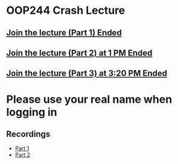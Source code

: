 ﻿# OOP244 Crash Lecture
## [Join the lecture (Part 1) Ended](https://connect.rna2.blindsidenetworks.com/invite/to?c=ZTstMPw76wnzqtDd4QW4OlXjVSJ7oGG6xzj6qDWvug0&m=1d3acd9d46f562e253b7dd6fa3a0fb7fafeca79c&t=1624973752024&u=senecacollege)
## [Join the lecture (Part 2) at 1 PM Ended](https://connect.rna2.blindsidenetworks.com/invite/to?c=iJcRMPkGnTxltvRuHbZNT7O5z3DTAXUXqR3Vg4ceOdw&m=1d3acd9d46f562e253b7dd6fa3a0fb7fafeca79c&t=1624986006644&u=senecacollege)
## [Join the lecture (Part 3) at 3:20 PM Ended](https://connect.rna2.blindsidenetworks.com/invite/to?c=2oak8T9ELVCC5zc56hrk7GfrVK89A5tv7AUH68X78IY&m=1d3acd9d46f562e253b7dd6fa3a0fb7fafeca79c&t=1624994331713&u=senecacollege)

# Please use your real name when logging in

## Recordings
- [Part 1](https://recordings.rna2.blindsidenetworks.com/senecacollege/4efc984b2063f2bc947b37ffa59295801e47912c-1624973752062/capture/)
- [Part 2](https://recordings.rna2.blindsidenetworks.com/senecacollege/4efc984b2063f2bc947b37ffa59295801e47912c-1624986006683/capture/)
